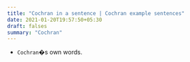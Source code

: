 ```yaml
---
title: "Cochran in a sentence | Cochran example sentences"
date: 2021-01-20T19:57:50+05:30
draft: falses
summary: "Cochran"
---
```

- `Cochran`�s own words.
                 

